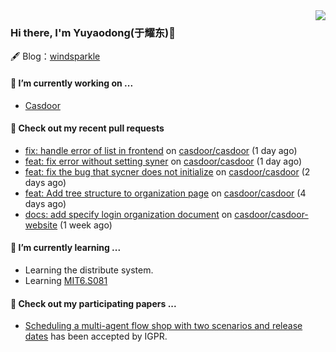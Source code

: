 <img align="right" src="https://github-readme-stats.vercel.app/api?username=leo220yuyaodog&show_icons=true&icon_color=805AD5&text_color=718096&bg_color=ffffff&hide_title=true" />

### Hi there, I'm Yuyaodong(于耀东)👋
🖋 Blog：[windsparkle](https://blog.windsparkle.top)
#### 🔭 I’m currently working on ...
- [Casdoor](https://github.com/casdoor)

#### 🔨 Check out my recent pull requests

- [fix: handle error of list in frontend](https://github.com/casdoor/casdoor/pull/1930) on [casdoor/casdoor](https://github.com/casdoor/casdoor) (1 day ago)
- [feat: fix error without setting syner](https://github.com/casdoor/casdoor/pull/1925) on [casdoor/casdoor](https://github.com/casdoor/casdoor) (1 day ago)
- [feat: fix the bug that sycner does not initialize](https://github.com/casdoor/casdoor/pull/1924) on [casdoor/casdoor](https://github.com/casdoor/casdoor) (2 days ago)
- [feat: Add tree structure to organization page](https://github.com/casdoor/casdoor/pull/1910) on [casdoor/casdoor](https://github.com/casdoor/casdoor) (4 days ago)
- [docs: add specify login organization document](https://github.com/casdoor/casdoor-website/pull/489) on [casdoor/casdoor-website](https://github.com/casdoor/casdoor-website) (1 week ago)

#### 🌱 I’m currently learning ...
- Learning the distribute system.
- Learning [MIT6.S081](https://pdos.csail.mit.edu/6.828/2021/schedule.html)

#### 📜 Check out my participating papers ...
- [Scheduling a multi-agent flow shop with two scenarios and release dates](https://www.tandfonline.com/doi/full/10.1080/00207543.2023.2188646) has been accepted by IGPR.

